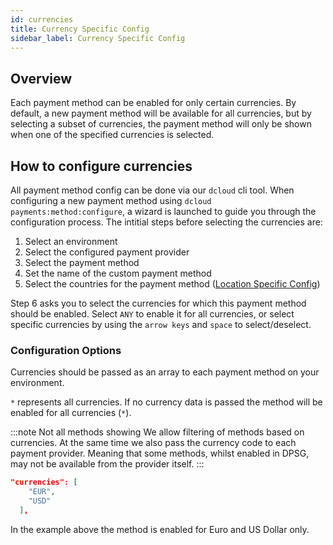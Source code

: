 ```yaml
---
id: currencies
title: Currency Specific Config
sidebar_label: Currency Specific Config
---
```


## Overview

Each payment method can be enabled for only certain currencies. By default, a new payment method will be available for all currencies, but by selecting a subset of currencies, the payment method will only be shown when one of the specified currencies is selected.

## How to configure currencies

All payment method config can be done via our `dcloud` cli tool.
When configuring a new payment method using `dcloud payments:method:configure`, a wizard is launched to guide you through the configuration process.
The intitial steps before selecting the currencies are:
1. Select an environment
2. Select the configured payment provider
3. Select the payment method
4. Set the name of the custom payment method
5. Select the countries for the payment method ([Location Specific Config](/dpsg/docs/features/locations))

Step 6 asks you to select the currencies for which this payment method should be enabled. Select `ANY` to enable it for all currencies, or select specific currencies by using the `arrow keys` and `space` to select/deselect.

### Configuration Options

Currencies should be passed as an array to each payment method on your environment.  

`*` represents all currencies. If no currency data is passed the method will be enabled for all currencies (`*`).

:::note Not all methods showing
We allow filtering of methods based on currencies. At the same time we also pass the currency code to each payment provider. Meaning that some methods, whilst enabled in DPSG, may not be available from the provider itself.
:::

```json
"currencies": [
    "EUR",
    "USD"
  ],
```
In the example above the method is enabled for Euro and US Dollar only.
